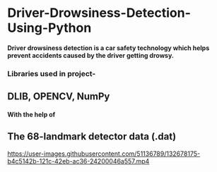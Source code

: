 # Driver-Drowsiness-Detection-Using-Python

#### Driver drowsiness detection is a car safety technology which helps prevent accidents caused by the driver getting drowsy.

### Libraries used in project-

## DLIB, OPENCV, NumPy

#### With the help of

## The 68-landmark detector data (.dat)


https://user-images.githubusercontent.com/51136789/132678175-b4c5142b-121c-42eb-ac36-24200046a557.mp4

